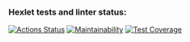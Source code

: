 ### Hexlet tests and linter status:
[![Actions Status](https://github.com/Mamokor/frontend-project-46/workflows/hexlet-check/badge.svg)](https://github.com/Mamokor/frontend-project-46/actions)
[![Maintainability](https://api.codeclimate.com/v1/badges/4b1d73e32a0f84e13efd/maintainability)](https://codeclimate.com/github/Mamokor/frontend-project-46/maintainability)
[![Test Coverage](https://api.codeclimate.com/v1/badges/4b1d73e32a0f84e13efd/test_coverage)](https://codeclimate.com/github/Mamokor/frontend-project-46/test_coverage)
